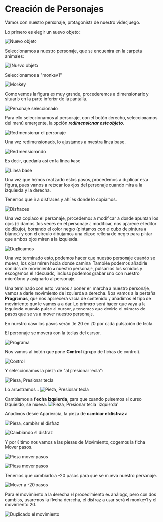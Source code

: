 # Creación de Personajes

Vamos con nuestro personaje, protagonista de nuestro videojuego.

Lo primero es elegir un nuevo objeto:

![](../img/Tema4_personajes_nuevo.png "Nuevo objeto")

Seleccionamos a nuestro personaje, que se encuentra en la carpeta animales:

![](../img/Tema4_personajes_nuevoventana.png "[Nuevo objeto")

Seleccionamos a "monkey1"

![](../img/Tema4_personajes_nuevomonkey.png "Monkey")

Como vemos la figura es muy grande, procederemos a dimensionarlo y situarlo en la parte inferior de la pantalla.

![](../img/Tema4_personajes_personajeseleccionado.png "Personaje seleccionado")

Para ello seleccionamos al personaje, con el botón derecho, seleccionamos del menú emergente, la opción ***redimensionar este objeto***.

![](../img/Tema4_personajes_redimensionado.png "Redimensionar el personaje")

Una vez redimensionado, lo ajustamos a nuestra línea base.

![](../img/Tema4_personajes_redimensionando.png "Redimensionando")

Es decir, quedaría así en la línea base

![](../img/Tema4_personajes_lineabase.png "Linea base")

Una vez que hemos realizado estos pasos, procedemos a duplicar esta figura, pues vamos a retocar los ojos del personaje cuando mira a la izquierda y la derecha.

Tenemos que ir a disfraces y ahí es donde lo copiamos.

![](../img/Tema4_personajes_disfraces.png "Disfraces")

Una vez copiado el personaje, procedemos a modificar a donde apuntan los ojos (si damos dos veces en el personaje a modificar, nos aparece el editor de dibujo), borrando el color negro (pintamos con el cubo de pintura a blanco) y con el circulo dibujamos una elipse rellena de negro para pintar que ambos ojos miren a la izquierda.

![](../img/Tema4_personajes_duplicados.png "Duplicamos")

Una vez terminado esto, podemos hacer que nuestro personaje cuando se mueva, los ojos miren hacia donde camina.
También podemos añadirle sonidos de movimiento a nuestro personaje, pulsamos los sonidos y escogemos el adecuado, incluso podemos grabar uno con nuestro micrófono y asignarlo al personaje.

Una terminado con esto, vamos a poner en marcha a nuestro personaje, vamos a darle movimiento de izquierda a derecha.
Nos vamos a la pestaña **Programas**, que nos aparecerá vacía de contenido y añadimos el tipo de movimiento que le vamos a a dar. Lo primero será hacer que vaya a la izquierda cuando pulse el cursor, y tenemos que decirle el número de pasos que se va a mover nuestro personaje.

En nuestro caso los pasos serán de 20 en 20 por cada pulsación de tecla. 

El personaje se moverá con la teclas del cursor.

![](../img/Tema4_personajes_programa.png "Programa")

Nos vamos al botón que pone **Control** (grupo de fichas de control).

![](../img/Tema4_personajes_control.png "Control")

Y seleccionamos la pieza de "al presionar tecla":

![](../img/Tema4_personajes_presionartecla.png "Pieza, Presionar tecla")

Lo arrastramos...
![](../img/Tema4_personajes_presionartecla3.png "Pieza, Presionar tecla")

Cambiamos a **flecha Izquierda**, para que cuando pulsemos el curso Izquierdo, se mueva.
![](../img/Tema4_personajes_presionartecla4.png "Pieza, Presionar tecla 'izquierda'")

Añadimos desde Apariencia, la pieza de **cambiar el disfraz a**

![](../img/Tema4_personajes_cambiardisfraz.png "Pieza, cambiar el disfraz")

![](../img/Tema4_personajes_cambiardisfraz2.png "Cambiando el disfraz")

Y por último nos vamos a las piezas de Movimiento, cogemos la ficha Mover pasos.

![](../img/Tema4_personajes_moverpasos.png "Pieza mover pasos")

![](../img/Tema4_personajes_moverpasos2.png  "Pieza mover pasos")

Tenemos que cambiarlo a -20 pasos para que se mueva nuestro personaje.

![](../img/Tema4_personajes_mover20menos.png "Mover a -20 pasos")

Para el movimiento a la derecha el procedimiento es análogo, pero con dos cambios, usaremos la flecha derecha, el disfraz a usar será el monkey1 y el movimiento 20.

![](../img/Tema4_personajes_duplicadomovimiento.png "Duplicado el movimiento")
